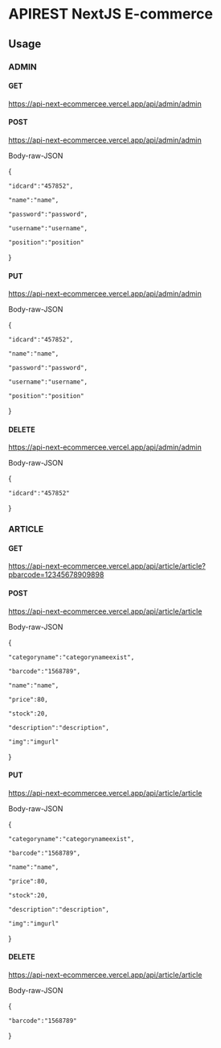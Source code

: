 # APIREST NextJS E-commerce

## Usage

### ADMIN

#### GET

 https://api-next-ecommercee.vercel.app/api/admin/admin

#### POST

https://api-next-ecommercee.vercel.app/api/admin/admin

Body-raw-JSON

{

    "idcard":"457852",

    "name":"name",

    "password":"password",

    "username":"username",

    "position":"position"

}

#### PUT

https://api-next-ecommercee.vercel.app/api/admin/admin

Body-raw-JSON

{
    
    "idcard":"457852",

    "name":"name",

    "password":"password",

    "username":"username",

    "position":"position"
}


#### DELETE

 https://api-next-ecommercee.vercel.app/api/admin/admin

Body-raw-JSON

{  

    "idcard":"457852"

}

### ARTICLE  

#### GET

https://api-next-ecommercee.vercel.app/api/article/article?pbarcode=12345678909898

#### POST

https://api-next-ecommercee.vercel.app/api/article/article

Body-raw-JSON

{

    "categoryname":"categorynameexist",

    "barcode":"1568789",

    "name":"name",

    "price":80,

    "stock":20,

    "description":"description",

    "img":"imgurl"

}

#### PUT

https://api-next-ecommercee.vercel.app/api/article/article

Body-raw-JSON

{

    "categoryname":"categorynameexist",

    "barcode":"1568789",

    "name":"name",

    "price":80,

    "stock":20,

    "description":"description",

    "img":"imgurl"

}

#### DELETE

 https://api-next-ecommercee.vercel.app/api/article/article

Body-raw-JSON

{  

    "barcode":"1568789"

}

